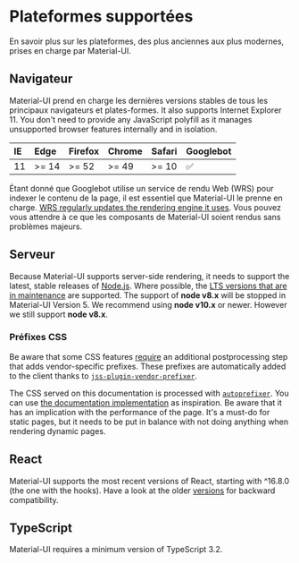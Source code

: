 # Plateformes supportées

<p class="description">En savoir plus sur les plateformes, des plus anciennes aux plus modernes, prises en charge par Material-UI.</p>

## Navigateur

Material-UI prend en charge les dernières versions stables de tous les principaux navigateurs et plates-formes. It also supports Internet Explorer 11. You don't need to provide any JavaScript polyfill as it manages unsupported browser features internally and in isolation.

| IE | Edge  | Firefox | Chrome | Safari | Googlebot |
|:-- |:----- |:------- |:------ |:------ |:--------- |
| 11 | >= 14 | >= 52   | >= 49  | >= 10  | ✅         |


Étant donné que Googlebot utilise un service de rendu Web (WRS) pour indexer le contenu de la page, il est essentiel que Material-UI le prenne en charge. [WRS regularly updates the rendering engine it uses](https://webmasters.googleblog.com/2019/05/the-new-evergreen-googlebot.html). Vous pouvez vous attendre à ce que les composants de Material-UI soient rendus sans problèmes majeurs.

## Serveur

Because Material-UI supports server-side rendering, it needs to support the latest, stable releases of [Node.js](https://github.com/nodejs/node). Where possible, the [LTS versions that are in maintenance](https://github.com/nodejs/Release#lts-schedule1) are supported. The support of **node v8.x** will be stopped in Material-UI Version 5. We recommend using **node v10.x** or newer. However we still support **node v8.x**.

### Préfixes CSS

Be aware that some CSS features [require](https://github.com/cssinjs/jss/issues/279) an additional postprocessing step that adds vendor-specific prefixes. These prefixes are automatically added to the client thanks to [`jss-plugin-vendor-prefixer`](https://www.npmjs.com/package/jss-plugin-vendor-prefixer).

The CSS served on this documentation is processed with [`autoprefixer`](https://www.npmjs.com/package/autoprefixer). You can use [the documentation implementation](https://github.com/quizlet/material-ui/blob/47aa5aeaec1d4ac2c08fd0e84277d6b91e497557/pages/_document.js#L123) as inspiration. Be aware that it has an implication with the performance of the page. It's a must-do for static pages, but it needs to be put in balance with not doing anything when rendering dynamic pages.

## React

Material-UI supports the most recent versions of React, starting with ^16.8.0 (the one with the hooks). Have a look at the older [versions](https://material-ui.com/versions/) for backward compatibility.

## TypeScript

Material-UI requires a minimum version of TypeScript 3.2.
